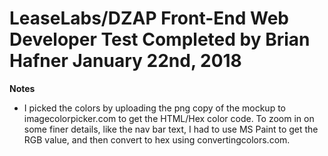 LeaseLabs/DZAP Front-End Web Developer Test
Completed by Brian Hafner January 22nd, 2018
=============================

**Notes**
- I picked the colors by uploading the png copy of the mockup to imagecolorpicker.com to get the HTML/Hex color code.  To zoom in on some finer details, like the nav bar text, I had to use MS Paint to get the RGB value, and then convert to hex using convertingcolors.com.
